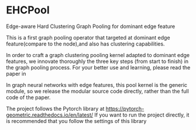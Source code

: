 # EHCPool
Edge-aware Hard Clustering Graph Pooling for dominant edge feature

This is a first graph pooling operator that targeted at dominant edge feature(compare to the node),and also has clustering capabilities.

In order to craft a graph clustering pooling kernel adapted to dominant edge features, we innovate thoroughly the three key steps (from start to finish) in the graph pooling process. For your better use and learning, please read the paper in

In graph neural networks with edge features, this pool kernel is the generic module, so we release the modular source code directly, rather than the full code of the paper.

The project follows the Pytorch library at https://pytorch-geometric.readthedocs.io/en/latest/
If you want to run the project directly, it is recommended that you follow the settings of this library
